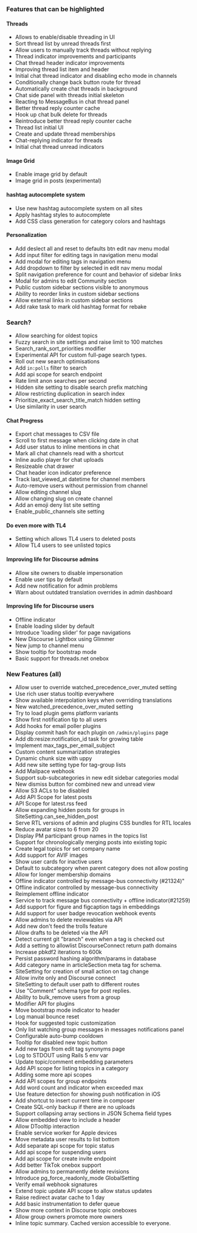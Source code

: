 ### Features that can be highlighted

#### Threads
- Allows to enable/disable threading in UI
- Sort thread list by unread threads first
- Allow users to manually track threads without replying
- Thread indicator improvements and participants
- Chat thread header indicator improvements
- Improving thread list item and header
- Initial chat thread indicator and disabling echo mode in channels
- Conditionally change back button route for thread
- Automatically create chat threads in background
- Chat side panel with threads initial skeleton
- Reacting to MessageBus in chat thread panel
- Better thread reply counter cache
- Hook up chat bulk delete for threads
- Reintroduce better thread reply counter cache
- Thread list initial UI
- Create and update thread memberships
- Chat-replying indicator for threads
- Initial chat thread unread indicators

#### Image Grid
- Enable image grid by default
- Image grid in posts (experimental)

#### hashtag autocomplete system
- Use new hashtag autocomplete system on all sites
- Apply hashtag styles to autocomplete
- Add CSS class generation for category colors and hashtags

#### Personalization
- Add deslect all and reset to defaults btn edit nav menu modal
- Add input filter for editing tags in navigation menu modal
- Add modal for editing tags in navigation menu
- Add dropdown to filter by selected in edit nav menu modal
- Split navigation preference for count and behavior of sidebar links
- Modal for admins to edit Community section
- Public custom sidebar sections visible to anonymous
- Ability to reorder links in custom sidebar sections
- Allow external links in custom sidebar sections
- Add rake task to mark old hashtag format for rebake

### Search?
- Allow searching for oldest topics
- Fuzzy search in site settings and raise limit to 100 matches
- Search_rank_sort_priorities modifier
- Experimental API for custom full-page search types.
- Roll out new search optimisations
- Add `in:polls` filter to search
- Add api scope for search endpoint
- Rate limit anon searches per second
- Hidden site setting to disable search prefix matching
- Allow restricting duplication in search index
- Prioritize_exact_search_title_match hidden setting
- Use similarity in user search

#### Chat Progress
- Export chat messages to CSV file
- Scroll to first message when clicking date in chat
- Add user status to inline mentions in chat
- Mark all chat channels read with a shortcut
- Inline audio player for chat uploads
- Resizeable chat drawer
- Chat header icon indicator preference
- Track last_viewed_at datetime for channel members
- Auto-remove users without permission from channel
- Allow editing channel slug
- Allow changing slug on create channel
- Add an emoji deny list site setting
- Enable_public_channels site setting

#### Do even more with TL4 
- Setting which allows TL4 users to deleted posts
- Allow TL4 users to see unlisted topics

#### Improving life for Discourse admins
- Allow site owners to disable impersonation
- Enable user tips by default
- Add new notification for admin problems
- Warn about outdated translation overrides in admin dashboard

#### Improving life for Discourse users
- Offline indicator
- Enable loading slider by default
- Introduce 'loading slider' for page navigations
- New Discourse Lightbox using Glimmer
- New jump to channel menu
- Show tooltip for bootstrap mode
- Basic support for threads.net onebox

### New Features (all)

- Allow user to override watched_precedence_over_muted setting
- Use rich user status tooltip everywhere
- Show available interpolation keys when overriding translations
- New watched_precedence_over_muted setting
- Try to load plugin gems platform variants
- Show first notification tip to all users
- Add hooks for email poller plugins
- Display commit hash for each plugin on `/admin/plugins` page
- Add db:resize:notification_id task for growing table
- Implement max_tags_per_email_subject
- Custom content summarization strategies
- Dynamic chunk size with uppy
- Add new site setting type for tag-group lists
- Add Mailpace webhook
- Support sub-subcategories in new edit sidebar categories modal
- New dismiss button for combined new and unread view
- Allow S3 ACLs to be disabled
- Add API Scope for latest posts
- API Scope for latest.rss feed
- Allow expanding hidden posts for groups in SiteSetting.can_see_hidden_post
- Serve RTL versions of admin and plugins CSS bundles for RTL locales
- Reduce avatar sizes to 6 from 20
- Display PM participant group names in the topics list
- Support for chronologically merging posts into existing topic
- Create legal topics for set company name
- Add support for AVIF images
- Show user cards for inactive users
- Default to subcategory when parent category does not allow posting
- Allow for longer membership domains
- Offline indicator controlled by message-bus connectivity (#21324)"
- Offline indicator controlled by message-bus connectivity
- Reimplement offline indicator 
- Service to track message bus connectivity + offline indicator(#21259)
- Add support for figure and figcaption tags in embeddings
- Add support for user badge revocation webhook events
- Allow admins to delete reviewables via API
- Add new don't feed the trolls feature
- Allow drafts to be deleted via the API
- Detect current git "branch" even when a tag is checked out
- Add a setting to allowlist DiscourseConnect return path domains
- Increase pbkdf2 iterations to 600k
- Persist password hashing algorithm/params in database
- Add category name in articleSection meta tag for schema.
- SiteSetting for creation of small action on tag change
- Allow invite only and Discourse connect
- SiteSetting to default user path to different routes
- Use "Comment" schema type for post replies.
- Ability to bulk_remove users from a group
- Modifier API for plugins
- Move bootstrap mode indicator to header
- Log manual bounce reset
- Hook for suggested topic customization
- Only list watching group messages in messages notifications panel
- Configurable auto-bump cooldown
- Tooltip for disabled new topic button
- Add new tags from edit tag synonyms page
- Log to STDOUT using Rails 5 env var
- Update topic/comment embedding parameters
- Add API scope for listing topics in a category
- Adding some more api scopes
- Add API scopes for group endpoints
- Add word count and indicator when exceeded max
- Use feature detection for showing push notification in iOS
- Add shortcut to insert current time in composer
- Create SQL-only backup if there are no uploads
- Support collapsing array sections in JSON Schema field types
- Allow embedded view to include a header
- Allow DTooltip interaction
- Enable service worker for Apple devices
- Move metadata user results to list bottom
- Add separate api scope for topic status
- Add api scope for suspending users
- Add api scope for create invite endpoint
- Add better TikTok onebox support
- Allow admins to permanently delete revisions
- Introduce pg_force_readonly_mode GlobalSetting
- Verify email webhook signatures
- Extend topic update API scope to allow status updates
- Raise redirect avatar cache to 1 day
- Add basic instrumentation to defer queue
- Show more context in Discourse topic oneboxes
- Allow group owners promote more owners
- Inline topic summary. Cached version accessible to everyone.
